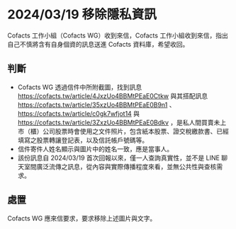 # 2024/03/19 移除隱私資訊

Cofacts 工作小組（Cofacts WG）收到來信，Cofacts 工作小組收到來信，指出自己不慎將含有自身個資的訊息送進 Cofacts 資料庫，希望收回。

## 判斷

- Cofacts WG 透過信件中所附截圖，找到訊息 https://cofacts.tw/article/4JxzUo4BBMtPEaE0Ctkw 與其搭配訊息 https://cofacts.tw/article/35xzUo4BBMtPEaE0B9n1 、 https://cofacts.tw/article/c0gk7wfjot14 與 https://cofacts.tw/article/3ZxzUo4BBMtPEaE0Bdkv ，是私人間買賣未上市（櫃）公司股票時會使用之文件照片，包含紙本股票、證交稅繳款書、已經填寫之股票轉讓登記表，以及信託帳戶號碼等。
- 信件寄件人姓名顯示與圖片中的姓名一致，應是當事人。
- 該份訊息自 2024/03/19 首次回報以來，僅一人查詢真實性，並不是 LINE 聊天室間廣泛流傳之訊息，從內容與實際傳播程度來看，並無公共性與查核需求。

## 處置

Cofacts WG 應來信要求，要求移除上述圖片與文字。
